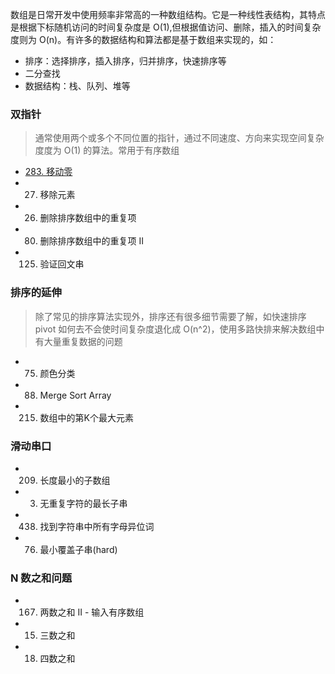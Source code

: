 数组是日常开发中使用频率非常高的一种数组结构。它是一种线性表结构，其特点是根据下标随机访问的时间复杂度是 O(1),但根据值访问、删除，插入的时间复杂度则为 O(n)。有许多的数据结构和算法都是基于数组来实现的，如：
- 排序：选择排序，插入排序，归并排序，快速排序等
- 二分查找
- 数据结构：栈、队列、堆等

### 双指针

> 通常使用两个或多个不同位置的指针，通过不同速度、方向来实现空间复杂度度为 O(1) 的算法。常用于有序数组

- [283. 移动零](./283.移动零.md)
- 27. 移除元素
- 26. 删除排序数组中的重复项
- 80. 删除排序数组中的重复项 II
- 125. 验证回文串


### 排序的延伸

> 除了常见的排序算法实现外，排序还有很多细节需要了解，如快速排序 pivot 如何去不会使时间复杂度退化成 O(n^2)，使用多路快排来解决数组中有大量重复数据的问题

- 75. 颜色分类
- 88. Merge Sort Array
- 215. 数组中的第K个最大元素

### 滑动串口
- 209. 长度最小的子数组
- 3. 无重复字符的最长子串
- 438. 找到字符串中所有字母异位词
- 76. 最小覆盖子串(hard)

### N 数之和问题
- 167. 两数之和 II - 输入有序数组
- 15. 三数之和
- 18. 四数之和